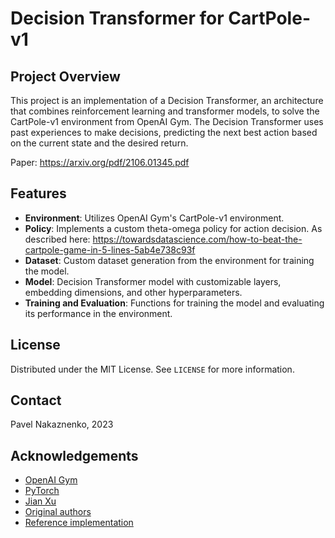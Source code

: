 # Decision Transformer for CartPole-v1

## Project Overview

This project is an implementation of a Decision Transformer, an architecture that combines reinforcement learning and transformer models, 
to solve the CartPole-v1 environment from OpenAI Gym. The Decision Transformer uses past experiences to make decisions, predicting the next best action 
based on the current state and the desired return.

Paper: https://arxiv.org/pdf/2106.01345.pdf

## Features

- **Environment**: Utilizes OpenAI Gym's CartPole-v1 environment.
- **Policy**: Implements a custom theta-omega policy for action decision. As described here: https://towardsdatascience.com/how-to-beat-the-cartpole-game-in-5-lines-5ab4e738c93f
- **Dataset**: Custom dataset generation from the environment for training the model.
- **Model**: Decision Transformer model with customizable layers, embedding dimensions, and other hyperparameters.
- **Training and Evaluation**: Functions for training the model and evaluating its performance in the environment.

## License

Distributed under the MIT License. See `LICENSE` for more information.

## Contact

Pavel Nakaznenko, 2023

## Acknowledgements

- [OpenAI Gym](https://gym.openai.com/)
- [PyTorch](https://pytorch.org/)
- [Jian Xu](https://towardsdatascience.com/how-to-beat-the-cartpole-game-in-5-lines-5ab4e738c93f)
- [Original authors](https://arxiv.org/pdf/2106.01345.pdf)
- [Reference implementation](https://github.com/kzl/decision-transformer)